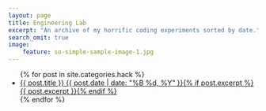 ```yaml
---
layout: page
title: Engineering Lab
excerpt: "An archive of my horrific coding experiments sorted by date."
search_omit: true
image:
    feature: so-simple-sample-image-1.jpg
---
```


<ul class="post-list">
{% for post in site.categories.hack %}
  <li><article><a href="{{ site.url }}{{ post.url }}">{{ post.title }} <span class="entry-date"><time datetime="{{ post.date | date_to_xmlschema }}">{{ post.date | date: "%B %d, %Y" }}</time></span>{% if post.excerpt %} <span class="excerpt">{{ post.excerpt }}</span>{% endif %}</a></article></li>
{% endfor %}
</ul>
